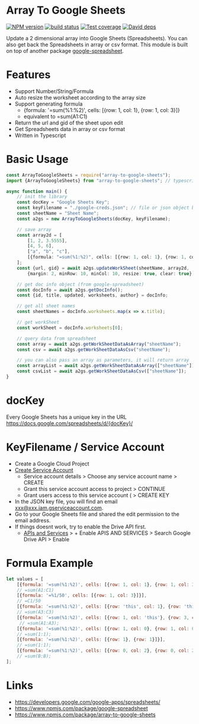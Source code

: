 # Array To Google Sheets #

[![NPM version][npm-image]][npm-url]
[![build status][travis-image]][travis-url]
[![Test coverage][codecov-image]][codecov-url]
[![David deps][david-image]][david-url]

[npm-image]: https://img.shields.io/npm/v/array-to-google-sheets.svg
[npm-url]: https://npmjs.org/package/array-to-google-sheets
[travis-image]: https://img.shields.io/travis/terence410/array-to-google-sheets.svg?style=flat-square
[travis-url]: https://travis-ci.org/terence410/array-to-google-sheets
[codecov-image]: https://img.shields.io/codecov/c/github/terence410/array-to-google-sheets.svg?style=flat-square
[codecov-url]: https://codecov.io/gh/terence410/array-to-google-sheets
[david-image]: https://img.shields.io/david/terence410/array-to-google-sheets.svg?style=flat-square
[david-url]: https://david-dm.org/terence410/array-to-google-sheets

Update a 2 dimensional array into Google Sheets (Spreadsheets).
You can also get back the Spreadsheets in array or csv format.
This module is built on top of another package [google-spreadsheet](https://www.npmjs.com/package/google-spreadsheet). 

# Features

- Support Number/String/Formula
- Auto resize the worksheet according to the array size
- Support generating formula
  - {formula: '=sum(%1:%2)', cells: [{row: 1, col: 1}, {row: 1, col: 3}]}
  - equivalent to =sum(A1:C1)
- Return the url and gid of the sheet upon edit
- Get Spreadsheets data in array or csv format
- Written in Typescript

# Basic Usage

```typescript
const ArrayToGoogleSheets = require("array-to-google-sheets");
import {ArrayToGoogleSheets} from "array-to-google-sheets"; // typescript

async function main() {
    // init the library
    const docKey = "Google Sheets Key";
    const keyFilename = "./google-creds.json"; // file or json object both ok
    const sheetName = "Sheet Name";
    const a2gs = new ArrayToGoogleSheets(docKey, keyFilename);

    // save array
    const array2d = [
        [1, 2, 3.5555],
        [4, 5, 6],
        ["a", "b", "c"],
        [{formula: "=sum(%1:%2)", cells: [{row: 1, col: 1}, {row: 1, col: 3}]}], // =sum(A1:C1)
    ];
    const {url, gid} = await a2gs.updateWorkSheet(sheetName, array2d,
        {margin: 2, minRow: 10, minCol: 10, resize: true, clear: true});

    // get doc info object (from google-spreadsheet)
    const docInfo = await a2gs.getDocInfo();
    const {id, title, updated, worksheets, author} = docInfo;

    // get all sheet names
    const sheetNames = docInfo.worksheets.map(x => x.title);

    // get workSheet
    const workSheet = docInfo.worksheets[0];

    // query data from spreadsheet
    const array = await a2gs.getWorkSheetDataAsArray("sheetName");
    const csv = await a2gs.getWorkSheetDataAsCsv("sheetName");

    // you can also pass an array as parameters, it will return array
    const arrayList = await a2gs.getWorkSheetDataAsArray(["sheetName"]);
    const csvList = await a2gs.getWorkSheetDataAsCsv(["sheetName"]);
}

```

# docKey 

Every Google Sheets has a unique key in the URL
https://docs.google.com/spreadsheets/d/{docKey}/

# KeyFilename / Service Account

- Create a Google Cloud Project
- [Create Service Account](https://console.cloud.google.com/iam-admin/serviceaccounts/create)
  - Service account details > Choose any service account name > CREATE
  - Grant this service account access to project > CONTINUE
  - Grant users access to this service account ( > CREATE KEY
- In the JSON key file, you will find an email xxx@xxx.iam.gserviceaccount.com. 
- Go to your Google Sheets file and shared the edit permission to the email address.
- If things doesnt work, try to enable the Drive API first.
  -  [APIs and Services](https://console.cloud.google.com/apis/dashboard) > + Enable APIS AND SERVICES > Search Google Drive API > Enable

# Formula Example

```javascript
let values = [
    [{formula: '=sum(%1:%2)', cells: [{row: 1, col: 1}, {row: 1, col: 3}]}], 
    // =sum(A1:C1)
    [{formula: '=%1/50', cells: [{row: 1, col: 3}]}], 
    // =C1/50
    [{formula: '=sum(%1:%2)', cells: [{row: 'this', col: 1}, {row: 'this', col: 3}]}], 
    // =sum(A3:C3)
    [{formula: '=sum(%1:%2)', cells: [{row: 1, col: 'this'}, {row: 3, col: 'this'}]}],
     // =sum(A1:A3);
    [{formula: '=sum(%1:%2)', cells: [{row: 1, col: 0}, {row: 1, col: 0}]}], 
    // =sum(1:1);
    [{formula: '=sum(%1:%2)', cells: [{row: 1}, {row: 1}]}], 
    // =sum(1:1);
    [{formula: '=sum(%1:%2)', cells: [{row: 0, col: 2}, {row: 0, col: 2}]}] 
    // =sum(B:B);
];
```

# Links
- https://developers.google.com/google-apps/spreadsheets/
- https://www.npmjs.com/package/google-spreadsheet
- https://www.npmjs.com/package/array-to-google-sheets

